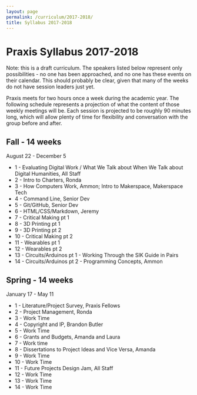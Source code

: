 ```yaml
---
layout: page
permalink: /curriculum/2017-2018/
title: Syllabus 2017-2018
---
```


# Praxis Syllabus 2017-2018

Note: this is a draft curriculum. The speakers listed below represent only possibilities - no one has been approached, and no one has these events on their calendar. This should probably be clear, given that many of the weeks do not have session leaders just yet.

Praxis meets for two hours once a week during the academic year. The following schedule represents a projection of what the content of those weekly meetings will be. Each session is projected to be roughly 90 minutes long, which will allow plenty of time for flexibility and conversation with the group before and after.

## Fall - 14 weeks
August 22 - December 5

* 1 - Evaluating Digital Work / What We Talk about When We Talk about Digital Humanities, All Staff
* 2 - Intro to Charters, Ronda
* 3 - How Computers Work, Ammon; Intro to Makerspace, Makerspace Tech
* 4 - Command Line, Senior Dev
* 5 - Git/GitHub, Senior Dev
* 6 - HTML/CSS/Markdown, Jeremy
* 7 - Critical Making pt 1
* 8 - 3D Printing pt 1
* 9 - 3D Printing pt 2
* 10 - Critical Making pt 2
* 11 - Wearables pt 1
* 12 - Wearables pt 2
* 13 - Circuits/Arduinos pt 1 - Working Through the SIK Guide in Pairs
* 14 - Circuits/Arduinos pt 2 - Programming Concepts, Ammon

## Spring - 14 weeks
January 17 - May 11

* 1 - Literature/Project Survey, Praxis Fellows
* 2 - Project Management, Ronda
* 3 - Work Time
* 4 - Copyright and IP, Brandon Butler
* 5 - Work Time
* 6 - Grants and Budgets, Amanda and Laura
* 7 - Work time
* 8 - Dissertations to Project Ideas and Vice Versa, Amanda
* 9 - Work Time
* 10 - Work Time
* 11 - Future Projects Design Jam, All Staff
* 12 - Work Time
* 13 - Work Time
* 14 - Work Time
